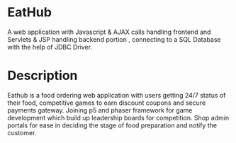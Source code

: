 # EatHub

A web application with Javascript & AJAX calls handling frontend and Servlets & JSP handling backend portion , connecting to a SQL Database with the help of JDBC Driver. 

# Description

Eathub is a food ordering web application with users getting 24/7 status of their food, competitive games to earn discount coupons and secure payments gateway. Joining p5 and phaser framework for game development which build up leadership boards for competition. Shop admin portals for ease in deciding the stage of food preparation and notify the customer.

